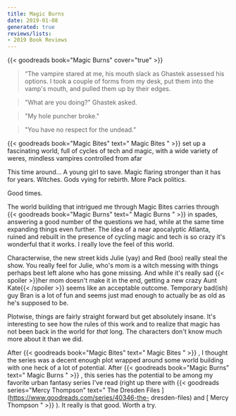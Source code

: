 ```yaml
---
title: Magic Burns
date: 2019-01-08
generated: true
reviews/lists:
- 2019 Book Reviews
---
```

{{< goodreads book="Magic Burns" cover="true" >}}

>  “The vampire stared at me, his mouth slack as Ghastek assessed his options. I took a couple of forms from my desk, put them into the vamp's mouth, and pulled them up by their edges.  

>  "What are you doing?" Ghastek asked.  

>  "My hole puncher broke."  

>  "You have no respect for the undead.”  

<!--more-->

{{< goodreads book="Magic Bites" text=" Magic Bites " >}} set up a fascinating world, full of cycles of tech and magic, with a wide variety of weres, mindless vampires controlled from afar  

This time around... A young girl to save. Magic flaring stronger than it has for years. Witches. Gods vying for rebirth. More Pack politics.  

Good times.  

The world building that intrigued me through Magic Bites carries through {{< goodreads book="Magic Burns" text=" Magic Burns " >}} in spades, answering a good number of the questions we had, while at the same time expanding things even further. The idea of a near apocalyptic Atlanta, ruined and rebuilt in the presence of cycling magic and tech is so crazy it's wonderful that it works. I really love the feel of this world.  

Characterwise, the new street kids Julie (yay) and Red (boo) really steal the show. You really feel for Julie, who's mom is a witch messing with things perhaps best left alone who has gone missing. And while it's really sad  {{< spoiler >}}her mom doesn't make it in the end, getting a new crazy Aunt Kate{{< /spoiler >}}  seems like an acceptable outcome. Temporary bad(ish) guy Bran is a lot of fun and seems just mad enough to actually be as old as he's supposed to be.  

Plotwise, things are fairly straight forward but get absolutely insane. It's interesting to see how the rules of this work and to realize that magic has not been back in the world for *that* long. The characters don't know much more about it than we did.  

After {{< goodreads book="Magic Bites" text=" Magic Bites " >}} , I thought the series was a decent enough plot wrapped around some world building with one heck of a lot of potential. After {{< goodreads book="Magic Burns" text=" Magic Burns " >}} , this series has the potential to be among my favorite urban fantasy series I've read (right up there with {{< goodreads series="Mercy Thompson" text=" The Dresden Files ](https://www.goodreads.com/series/40346-the- dresden-files) and [ Mercy Thompson " >}} ). It really is that good. Worth a try.

